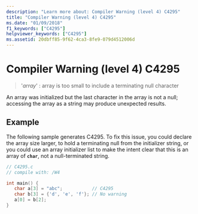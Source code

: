 ```yaml
---
description: "Learn more about: Compiler Warning (level 4) C4295"
title: "Compiler Warning (level 4) C4295"
ms.date: "01/09/2018"
f1_keywords: ["C4295"]
helpviewer_keywords: ["C4295"]
ms.assetid: 20dbff85-9f62-4ca3-8fe9-079d4512006d
---
```

# Compiler Warning (level 4) C4295

> '*array*' : array is too small to include a terminating null character

An array was initialized but the last character in the array is not a null; accessing the array as a string may produce unexpected results.

## Example

The following sample generates C4295. To fix this issue, you could declare the array size larger, to hold a terminating null from the initializer string, or you could use an array initializer list to make the intent clear that this is an array of **`char`**, not a null-terminated string.

```C
// C4295.c
// compile with: /W4

int main() {
   char a[3] = "abc";           // C4295
   char b[3] = {'d', 'e', 'f'}; // No warning
   a[0] = b[2];
}
```
